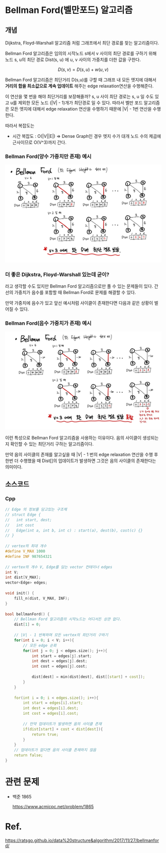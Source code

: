 # Bellman Ford(벨만포드) 알고리즘

## 개념

Dijkstra, Floyd-Warshall 알고리즘 처럼 그래프에서 최단 경로를 찾는 알고리즘이다.

Bellman Ford 알고리즘은 임의의 시작노드 s에서 v 사이의 최단 경로를 구하기 위해 노드 s, u의 최단 경로 Dist(s, u)
에 u, v 사이의 가중치를 더한 값을 구한다.

$$D(s,v) = D(s,u) + w(u,v)$$

Bellman Ford 알고리즘은 최단거리 D(s,u)를 구할 때 그래프 내 모든 엣지에 대해서 **거리의 합을 최소값으로 계속 업데이트** 해주는 edge relaxation연산을 수행해준다.

이 연산을 몇 번을 해야 최단거리를 보장해줄까? s, u 사이 최단 경로는 s, u 일 수도 있고 u를 제외한 모든 노드 (|V| - 1)개가 최단경로 일 수 있다. 따라서 벨만 포드 알고리즘은 모든 엣지에 대해서 edge relaxation 연산을 수행하기 때문에 |V| - 1번 연산을 수행한다.

따라서 복잡도는 

- 시간 복잡도 : O(|V||E|) => Dense Graph인 경우 엣지 수가 대개 노드 수의 제곱에 근사이므로 O(V^3)까지 간다.

### Bellman Ford(양수 가중치만 존재) 예시

<img src="./images/bellman_ford1.jpg" />

### 더 좋은 Dijkstra, Floyd-Warshall 있는데 굳이?
라고 생각할 수도 있지만 Bellman Ford 알고리즘으로만 풀 수 있는 문제들이 있다. 간선의 가중치가 음수를 포함할 때 Bellman Ford로 문제를 해결할 수 있다.

만약 가중치에 음수가 있고 앞선 예시처럼 사이클이 존재한다면 다음과 같은 상황이 벌어질 수 있다.

### Bellman Ford(음수 가중치가 존재) 예시

<img src="./images/bellman_ford2.jpg" />

이런 특성으로 Bellman Ford 알고리즘을 사용하는 이유이다. 음의 사이클이 생성되는지 확인할 수 있는 최단거리 구하는 알고리즘이다.

만약 음의 사이클의 존재를 알고싶을 때 |V| - 1 번의 edge relaxation 연산을 수행 후 한번 더 수행했을 때 Dist[]의 업데이트가 발생하면 그것은 음의 사이클의 존재한다는 의미이다.

## 소스코드
### Cpp
```cpp
// Edge 의 정보를 담고있는 구조체
// struct Edge {
//   int start, dest;
//   int cost
//   Edge(int a, int b, int c) : start(a), dest(b), cost(c) {}
// }

// vertex의 최대 개수
#define V_MAX 1000
#define INF 987654321

// vertex의 개수 V, Edge를 담는 vector 컨테이너 edges
int V;
int dist[V_MAX];
vector<Edge> edges;

void init() {
    fill_n(dist, V_MAX, INF);
}

bool bellmanFord() {
    // Bellman Ford 알고리즘의 시작노드는 어디서든 상관 없다.
    dist[1] = 0;

    // |V| - 1 반복하며 모든 vertex의 최단거리 구하기
    for(int i = 0; i < V; i++){
        // 모든 edge 순회
        for(int j = 0; j < edges.size(); j++){
            int start = edges[j].start;
            int dest = edges[j].dest;
            int cost = edges[j].cost;

            dist[dest] = min(dist[dest], dist[[start] + cost]);
        }
    }

    for(int i = 0; i < edges.size(); i++){
        int start = edges[i].start;
        int dest = edges[i].dest;
        int cost = edges[i].cost;

        // 만약 업데이트가 발생하면 음의 사이클 존재
        if(dist[start] + cost < dist[dest]){
            return true;
        }
    }
    // 업데이트가 없다면 음의 사이클 존재하지 않음
    return false;
}

```

# 관련 문제

- 백준 1865
  
  https://www.acmicpc.net/problem/1865

# Ref.

https://ratsgo.github.io/data%20structure&algorithm/2017/11/27/bellmanford/